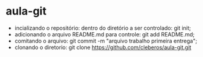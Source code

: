 # aula-git
* incializando o repositório: dentro do diretório a ser controlado: git init;
* adicionando o arquivo README.md para controle: git add README.md;
* comitando o arquivo: git commit -m "arquivo trabalho primeira entrega";
* clonando o diretorio: git clone https://github.com/cleberos/aula-git.git
